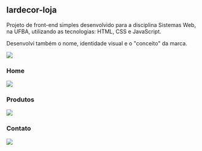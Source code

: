 
## lardecor-loja
Projeto de front-end simples desenvolvido para a disciplina Sistemas Web, na UFBA, utilizando as tecnologias: HTML, CSS e JavaScript.

Desenvolvi também o nome, identidade visual e o "conceito" da marca.

![](https://cdn.discordapp.com/attachments/845388670390370344/865251659714527323/logo-lardecor.png)

### Home

![](https://cdn.discordapp.com/attachments/845388670390370344/865249865654861844/lar-de-cor-loja.png)


### Produtos

![](https://cdn.discordapp.com/attachments/845388670390370344/865249868172099605/lar-de-cor-loja-itens.png)

### Contato

![](https://cdn.discordapp.com/attachments/845388670390370344/865249859295641630/lar-de-cor-loja-contato.png)
